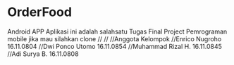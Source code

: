 # OrderFood
Android APP
Aplikasi ini adalah salahsatu Tugas Final Project Pemrograman mobile
jika mau silahkan clone
//
//
//Anggota Kelompok
//Enrico Nugroho 16.11.0804
//Dwi Ponco Utomo 16.11.0854
//Muhammad Rizal H. 16.11.0845
//Adi Surya B. 16.11.0808
